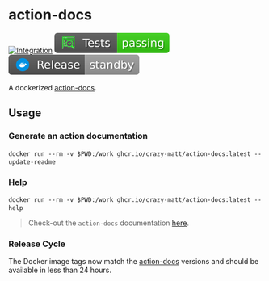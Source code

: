 # action-docs

[![Integration](https://github.com/crazy-matt/action-docs/actions/workflows/integration.yaml/badge.svg)](https://github.com/crazy-matt/action-docs/actions/workflows/integration.yaml)
[![Image Tests](https://github.com/crazy-matt/action-docs/blob/badges/tests.svg)](https://github.com/crazy-matt/action-docs/actions/workflows/release.yaml)
[![Release](https://github.com/crazy-matt/action-docs/blob/badges/release.svg)](https://github.com/crazy-matt/action-docs/actions/workflows/release.yaml)

A dockerized [action-docs](https://github.com/npalm/action-docs).

## Usage

### Generate an action documentation

```shell
docker run --rm -v $PWD:/work ghcr.io/crazy-matt/action-docs:latest --update-readme
```

### Help

```shell
docker run --rm -v $PWD:/work ghcr.io/crazy-matt/action-docs:latest --help
```

> Check-out the `action-docs` documentation [here](https://github.com/npalm/action-docs#readme).

### Release Cycle

The Docker image tags now match the [action-docs](https://github.com/npalm/action-docs) versions and should be available in less than 24 hours.
